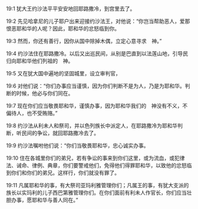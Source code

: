 <a id="1"></a>19:1  犹大王约沙法平平安安地回耶路撒冷，到宫里去了。  

<a id="2"></a>19:2  先见哈拿尼的儿子耶户出来迎接约沙法王，对他说：“你岂当帮助恶人，爱那恨恶耶和华的人呢？因此，耶和华的忿怒临到你。  

<a id="3"></a>19:3  然而，你还有善行，因你从国中除掉木偶，立定心意寻求　神。”  

<a id="4"></a>19:4  约沙法住在耶路撒冷。以后又出巡民间，从别是巴直到以法莲山地，引导民归向耶和华他们列祖的　神。  

<a id="5"></a>19:5  又在犹大国中遍地的坚固城里，设立审判官，  

<a id="6"></a>19:6  对他们说：“你们办事应当谨慎，因为你们判断不是为人，乃是为耶和华。判断的时候，他必与你们同在。  

<a id="7"></a>19:7  现在你们应当敬畏耶和华，谨慎办事，因为耶和华我们的　神没有不义，不偏待人，也不受贿赂。”  

<a id="8"></a>19:8  约沙法从利未人和祭司，并以色列族长中派定人，在耶路撒冷为耶和华判断，听民间的争讼，就回耶路撒冷去了。  

<a id="9"></a>19:9  约沙法嘱咐他们说：“你们当敬畏耶和华，忠心诚实办事。  

<a id="10"></a>19:10  住在各城里你们的弟兄，若有争讼的事来到你们这里，或为流血，或犯律法、诫命、律例、典章，你们要警戒他们，免得他们得罪耶和华，以致他的忿怒临到你们和你们的弟兄。这样行，你们就没有罪了。  

<a id="11"></a>19:11  凡属耶和华的事，有大祭司亚玛利雅管理你们；凡属王的事，有犹大支派的族长以实玛利的儿子西巴第雅管理你们。在你们面前有利未人作官长，你们应当壮胆办事，愿耶和华与善人同在。”  
